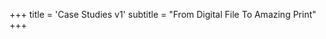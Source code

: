 +++
title = 'Case Studies <span class="dark-red">v1</span>'
subtitle =  "From Digital File To Amazing Print"
+++
